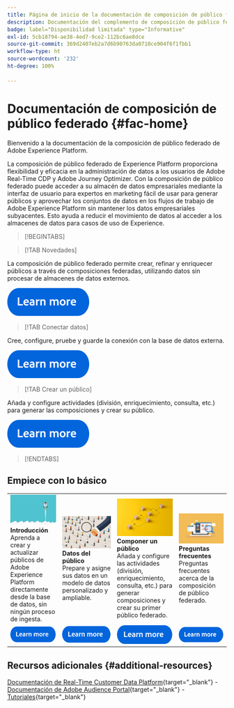 ```yaml
---
title: Página de inicio de la documentación de composición de público federado de Experience Platform
description: Documentación del complemento de composición de público federado
badge: label="Disponibilidad limitada" type="Informative"
exl-id: 5cb18794-ae38-4ed7-9ce2-112bc6ae8dce
source-git-commit: 369d2407eb2a7d6b90763da0710ce904f6f1fbb1
workflow-type: ht
source-wordcount: '232'
ht-degree: 100%

---
```


# Documentación de composición de público federado  {#fac-home}

Bienvenido a la documentación de la composición de público federado de Adobe Experience Platform.

La composición de público federado de Experience Platform proporciona flexibilidad y eficacia en la administración de datos a los usuarios de Adobe Real-Time CDP y Adobe Journey Optimizer. Con la composición de público federado puede acceder a su almacén de datos empresariales mediante la interfaz de usuario para expertos en marketing fácil de usar para generar públicos y aprovechar los conjuntos de datos en los flujos de trabajo de Adobe Experience Platform sin mantener los datos empresariales subyacentes. Esto ayuda a reducir el movimiento de datos al acceder a los almacenes de datos para casos de uso de Experience.

>[!BEGINTABS]

>[!TAB Novedades]

La composición de público federado permite crear, refinar y enriquecer públicos a través de composiciones federadas, utilizando datos sin procesar de almacenes de datos externos.

[![Imagen](assets/learn-more-button.svg)](start/release-notes.md)

>[!TAB Conectar datos]

Cree, configure, pruebe y guarde la conexión con la base de datos externa.

[![Imagen](assets/learn-more-button.svg)](connections/federated-db.md)

>[!TAB Crear un público]

Añada y configure actividades (división, enriquecimiento, consulta, etc.) para generar las composiciones y crear su público.

[![image](assets/learn-more-button.svg)](compositions/gs-compositions.md)

>[!ENDTABS]

## Empiece con lo básico

<table style="table-layout:fixed">
  <tr style="border: 0;">
    <td>
    <a href="start/get-started.md"><img src="assets/do-not-localize/start-quick.png"></a>
    <div><strong>Introducción</strong><br/>Aprenda a crear y actualizar públicos de Adobe Experience Platform directamente desde la base de datos, sin ningún proceso de ingesta.
    </div>
    </td>
    <td>
    <a href="data-management/gs-models.md"><img src="assets/do-not-localize/start-profiles.png"></a>
    <div><strong>Datos del público</strong><br/>Prepare y asigne sus datos en un modelo de datos personalizado y ampliable.
    </div>
    </td>
    <td>
    <a href="compositions/gs-compositions.md"><img src="assets/do-not-localize/start-journey.jpeg"></a>
    <div><strong>Componer un público</strong><br/>Añada y configure las actividades (división, enriquecimiento, consulta, etc.) para generar composiciones y crear su primer público federado.
    </div>
    </td>
    <td>
    <a href="start/faq.md"><img src="assets/do-not-localize/start-faq.png"></a>
    <div><strong>Preguntas frecuentes</strong><br/>Preguntas frecuentes acerca de la composición de público federado.</div>
    </td>
  </tr>
  <tr style="border: 0;">
    <td><a href="start/get-started.md"><img src="assets/learn-more-button.svg"></a></td>
    <td><a href="data-management/gs-models.md"><img src="assets/learn-more-button.svg"></a></td>
    <td><a href="compositions/gs-compositions.md"><img src="assets/learn-more-button.svg"></a></td>
    <td><a href="start/faq.md"><img src="assets/learn-more-button.svg"></a></td>
    </tr>
</table>

## Recursos adicionales  {#additional-resources}

[Documentación de Real-Time Customer Data Platform](https://experienceleague.adobe.com/es/docs/experience-platform/rtcdp/home){target="_blank"} - [Documentación de Adobe Audience Portal](https://experienceleague.adobe.com/es/docs/experience-platform/segmentation/ui/audience-dashboard){target="_blank"} - [Tutoriales](https://experienceleague.adobe.com/es/docs/platform-learn/tutorials/audiences/introduction-to-audience-portal-and-composition){target="_blank"}
